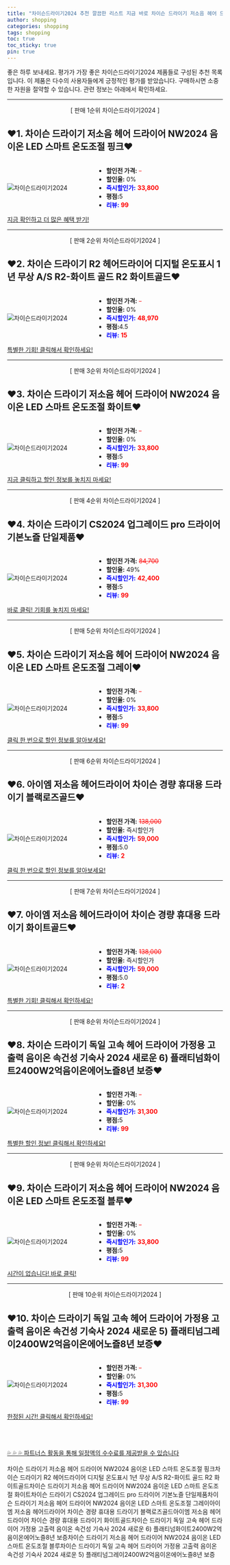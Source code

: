 ```yaml
---
title: "차이슨드라이기2024 추천 깔끔한 리스트 지금 바로 차이슨 드라이기 저소음 헤어 드라이어"
author: shopping
categories: shopping
tags: shopping
toc: true
toc_sticky: true
pin: true
---
```

좋은 하루 보내세요. 평가가 가장 좋은 차이슨드라이기2024 제품들로 구성된 추천 목록입니다. 이 제품은 다수의 사용자들에게 긍정적인 평가를 받았습니다. 구매하시면 소중한 자원을 절약할 수 있습니다. 관련 정보는 아래에서 확인하세요.

---
<p class="toplist" style="margin: 0 auto; display: block; width: fit-content;">[ 판매 1순위 차이슨드라이기2024 ]</p>

<h2><strong>❤️1. 차이슨 드라이기 저소음 헤어 드라이어 NW2024 음이온 LED 스마트 온도조절 핑크❤️</strong></h2>

<div style="display: flex; align-items: center;">
    <div style="flex: 0.4;">
        <img src="https://thumbnail6.coupangcdn.com/thumbnails/remote/230x230ex/image/vendor_inventory/489d/254da1e24a385c9bc1b32f57fc5d6b8eaede522e5e834c1340fd32926a11.jpg" alt="차이슨드라이기2024" style="max-width: 100%;">
    </div>
    <div style="flex: 0.6; margin-left: 10px;">
        <ul>
            <li><strong>할인전 가격:</strong> <del style="color: red;">-</del></li>
            <li><strong>할인율:</strong> 0%</li>
            <li><span style='color:blue'><strong>즉시할인가:</strong></span> <span style='color:red'><strong>33,800</strong></span></li>
            <li><strong>평점:</strong>5</li>
            <li><span style='color:blue'><strong>리뷰:</strong></span> <span style='color:red'><strong>99</strong></span></li>
        </ul>
    </div>
</div>
<div class="center">
    <a href="https://William4Davisa.github.io?lptag=AF9450613&subid=githubio&pageKey=8190873700&traceid=V0-153&itemId=23439392595&vendorItemId=90466257642" class="myButton">
        지금 확인하고 더 많은 혜택 받기!
    </a>
</div>


---
<p class="toplist" style="margin: 0 auto; display: block; width: fit-content;">[ 판매 2순위 차이슨드라이기2024 ]</p>

<h2><strong>❤️2. 차이슨 드라이기 R2 헤어드라이어 디지털 온도표시 1년 무상 A/S R2-화이트 골드 R2 화이트골드❤️</strong></h2>

<div style="display: flex; align-items: center;">
    <div style="flex: 0.4;">
        <img src="https://thumbnail8.coupangcdn.com/thumbnails/remote/230x230ex/image/vendor_inventory/59c5/73772b749dcf40ba3e7af05b59caede3a1d00e5024ffbb02dfdca8f497e5.jpg" alt="차이슨드라이기2024" style="max-width: 100%;">
    </div>
    <div style="flex: 0.6; margin-left: 10px;">
        <ul>
            <li><strong>할인전 가격:</strong> <del style="color: red;">-</del></li>
            <li><strong>할인율:</strong> 0%</li>
            <li><span style='color:blue'><strong>즉시할인가:</strong></span> <span style='color:red'><strong>48,970</strong></span></li>
            <li><strong>평점:</strong>4.5</li>
            <li><span style='color:blue'><strong>리뷰:</strong></span> <span style='color:red'><strong>15</strong></span></li>
        </ul>
    </div>
</div>
<div class="center">
    <a href="https://William4Davisa.github.io?lptag=AF9450613&subid=githubio&pageKey=7778814662&traceid=V0-153&itemId=21018797725&vendorItemId=71212972253" class="myButton">
        특별한 기회! 클릭해서 확인하세요!
    </a>
</div>


---
<p class="toplist" style="margin: 0 auto; display: block; width: fit-content;">[ 판매 3순위 차이슨드라이기2024 ]</p>

<h2><strong>❤️3. 차이슨 드라이기 저소음 헤어 드라이어 NW2024 음이온 LED 스마트 온도조절 화이트❤️</strong></h2>

<div style="display: flex; align-items: center;">
    <div style="flex: 0.4;">
        <img src="https://thumbnail6.coupangcdn.com/thumbnails/remote/230x230ex/image/vendor_inventory/489d/254da1e24a385c9bc1b32f57fc5d6b8eaede522e5e834c1340fd32926a11.jpg" alt="차이슨드라이기2024" style="max-width: 100%;">
    </div>
    <div style="flex: 0.6; margin-left: 10px;">
        <ul>
            <li><strong>할인전 가격:</strong> <del style="color: red;">-</del></li>
            <li><strong>할인율:</strong> 0%</li>
            <li><span style='color:blue'><strong>즉시할인가:</strong></span> <span style='color:red'><strong>33,800</strong></span></li>
            <li><strong>평점:</strong>5</li>
            <li><span style='color:blue'><strong>리뷰:</strong></span> <span style='color:red'><strong>99</strong></span></li>
        </ul>
    </div>
</div>
<div class="center">
    <a href="https://William4Davisa.github.io?lptag=AF9450613&subid=githubio&pageKey=8190873700&traceid=V0-153&itemId=23439392602&vendorItemId=90466257656" class="myButton">
        지금 클릭하고 할인 정보를 놓치지 마세요!
    </a>
</div>


---
<p class="toplist" style="margin: 0 auto; display: block; width: fit-content;">[ 판매 4순위 차이슨드라이기2024 ]</p>

<h2><strong>❤️4. 차이슨 드라이기 CS2024 업그레이드 pro 드라이어 기본노즐 단일제품❤️</strong></h2>

<div style="display: flex; align-items: center;">
    <div style="flex: 0.4;">
        <img src="https://thumbnail8.coupangcdn.com/thumbnails/remote/230x230ex/image/vendor_inventory/7ca2/cb213a56ceb8a2f1d1452eb01b22eeadd31964cabaf5632558e78c34e07b.png" alt="차이슨드라이기2024" style="max-width: 100%;">
    </div>
    <div style="flex: 0.6; margin-left: 10px;">
        <ul>
            <li><strong>할인전 가격:</strong> <del style="color: red;">84,700</del></li>
            <li><strong>할인율:</strong> 49%</li>
            <li><span style='color:blue'><strong>즉시할인가:</strong></span> <span style='color:red'><strong>42,400</strong></span></li>
            <li><strong>평점:</strong>5</li>
            <li><span style='color:blue'><strong>리뷰:</strong></span> <span style='color:red'><strong>99</strong></span></li>
        </ul>
    </div>
</div>
<div class="center">
    <a href="https://William4Davisa.github.io?lptag=AF9450613&subid=githubio&pageKey=8245281942&traceid=V0-153&itemId=23730224397&vendorItemId=90766013027" class="myButton">
        바로 클릭! 기회를 놓치지 마세요!
    </a>
</div>


---
<p class="toplist" style="margin: 0 auto; display: block; width: fit-content;">[ 판매 5순위 차이슨드라이기2024 ]</p>

<h2><strong>❤️5. 차이슨 드라이기 저소음 헤어 드라이어 NW2024 음이온 LED 스마트 온도조절 그레이❤️</strong></h2>

<div style="display: flex; align-items: center;">
    <div style="flex: 0.4;">
        <img src="https://thumbnail6.coupangcdn.com/thumbnails/remote/230x230ex/image/vendor_inventory/489d/254da1e24a385c9bc1b32f57fc5d6b8eaede522e5e834c1340fd32926a11.jpg" alt="차이슨드라이기2024" style="max-width: 100%;">
    </div>
    <div style="flex: 0.6; margin-left: 10px;">
        <ul>
            <li><strong>할인전 가격:</strong> <del style="color: red;">-</del></li>
            <li><strong>할인율:</strong> 0%</li>
            <li><span style='color:blue'><strong>즉시할인가:</strong></span> <span style='color:red'><strong>33,800</strong></span></li>
            <li><strong>평점:</strong>5</li>
            <li><span style='color:blue'><strong>리뷰:</strong></span> <span style='color:red'><strong>99</strong></span></li>
        </ul>
    </div>
</div>
<div class="center">
    <a href="https://William4Davisa.github.io?lptag=AF9450613&subid=githubio&pageKey=8190873700&traceid=V0-153&itemId=23439392599&vendorItemId=90466257651" class="myButton">
        클릭 한 번으로 할인 정보를 알아보세요!
    </a>
</div>


---
<p class="toplist" style="margin: 0 auto; display: block; width: fit-content;">[ 판매 6순위 차이슨드라이기2024 ]</p>

<h2><strong>❤️6. 아이엠 저소음 헤어드라이어 차이슨 경량 휴대용 드라이기 블랙로즈골드❤️</strong></h2>

<div style="display: flex; align-items: center;">
    <div style="flex: 0.4;">
        <img src="https://thumbnail9.coupangcdn.com/thumbnails/remote/230x230ex/image/vendor_inventory/e1f3/ca2a1b46bf2e1e49e1ae9dc4b1496cc817e6e14a652464502fd1dc671927.jpg" alt="차이슨드라이기2024" style="max-width: 100%;">
    </div>
    <div style="flex: 0.6; margin-left: 10px;">
        <ul>
            <li><strong>할인전 가격:</strong> <del style="color: red;">138,000</del></li>
            <li><strong>할인율:</strong> 즉시할인가</li>
            <li><span style='color:blue'><strong>즉시할인가:</strong></span> <span style='color:red'><strong>59,000</strong></span></li>
            <li><strong>평점:</strong>5.0</li>
            <li><span style='color:blue'><strong>리뷰:</strong></span> <span style='color:red'><strong>2</strong></span></li>
        </ul>
    </div>
</div>
<div class="center">
    <a href="https://William4Davisa.github.io?lptag=AF9450613&subid=githubio&pageKey=8246865965&traceid=V0-153&itemId=23736619113&vendorItemId=90761316533" class="myButton">
        클릭 한 번으로 할인 정보를 알아보세요!
    </a>
</div>


---
<p class="toplist" style="margin: 0 auto; display: block; width: fit-content;">[ 판매 7순위 차이슨드라이기2024 ]</p>

<h2><strong>❤️7. 아이엠 저소음 헤어드라이어 차이슨 경량 휴대용 드라이기 화이트골드❤️</strong></h2>

<div style="display: flex; align-items: center;">
    <div style="flex: 0.4;">
        <img src="https://thumbnail9.coupangcdn.com/thumbnails/remote/230x230ex/image/vendor_inventory/e1f3/ca2a1b46bf2e1e49e1ae9dc4b1496cc817e6e14a652464502fd1dc671927.jpg" alt="차이슨드라이기2024" style="max-width: 100%;">
    </div>
    <div style="flex: 0.6; margin-left: 10px;">
        <ul>
            <li><strong>할인전 가격:</strong> <del style="color: red;">138,000</del></li>
            <li><strong>할인율:</strong> 즉시할인가</li>
            <li><span style='color:blue'><strong>즉시할인가:</strong></span> <span style='color:red'><strong>59,000</strong></span></li>
            <li><strong>평점:</strong>5.0</li>
            <li><span style='color:blue'><strong>리뷰:</strong></span> <span style='color:red'><strong>2</strong></span></li>
        </ul>
    </div>
</div>
<div class="center">
    <a href="https://William4Davisa.github.io?lptag=AF9450613&subid=githubio&pageKey=8246865965&traceid=V0-153&itemId=23736619112&vendorItemId=90761316529" class="myButton">
        특별한 기회! 클릭해서 확인하세요!
    </a>
</div>


---
<p class="toplist" style="margin: 0 auto; display: block; width: fit-content;">[ 판매 8순위 차이슨드라이기2024 ]</p>

<h2><strong>❤️8. 차이슨 드라이기 독일 고속 헤어 드라이어 가정용 고출력 음이온 속건성 기숙사 2024 새로운 6) 플래티넘화이트2400W2억음이온에어노즐8년 보증❤️</strong></h2>

<div style="display: flex; align-items: center;">
    <div style="flex: 0.4;">
        <img src="https://thumbnail6.coupangcdn.com/thumbnails/remote/230x230ex/image/vendor_inventory/7a5c/f7f8faed229aa84b9cff8b6c9cf05cb17957f4cf9ceb78fc0902dfdcb7d6.jpg" alt="차이슨드라이기2024" style="max-width: 100%;">
    </div>
    <div style="flex: 0.6; margin-left: 10px;">
        <ul>
            <li><strong>할인전 가격:</strong> <del style="color: red;">-</del></li>
            <li><strong>할인율:</strong> 0%</li>
            <li><span style='color:blue'><strong>즉시할인가:</strong></span> <span style='color:red'><strong>31,300</strong></span></li>
            <li><strong>평점:</strong>5</li>
            <li><span style='color:blue'><strong>리뷰:</strong></span> <span style='color:red'><strong>99</strong></span></li>
        </ul>
    </div>
</div>
<div class="center">
    <a href="https://William4Davisa.github.io?lptag=AF9450613&subid=githubio&pageKey=7981921136&traceid=V0-153&itemId=22152356097&vendorItemId=89198948737" class="myButton">
        특별한 할인 정보! 클릭해서 확인하세요!
    </a>
</div>


---
<p class="toplist" style="margin: 0 auto; display: block; width: fit-content;">[ 판매 9순위 차이슨드라이기2024 ]</p>

<h2><strong>❤️9. 차이슨 드라이기 저소음 헤어 드라이어 NW2024 음이온 LED 스마트 온도조절 블루❤️</strong></h2>

<div style="display: flex; align-items: center;">
    <div style="flex: 0.4;">
        <img src="https://thumbnail6.coupangcdn.com/thumbnails/remote/230x230ex/image/vendor_inventory/489d/254da1e24a385c9bc1b32f57fc5d6b8eaede522e5e834c1340fd32926a11.jpg" alt="차이슨드라이기2024" style="max-width: 100%;">
    </div>
    <div style="flex: 0.6; margin-left: 10px;">
        <ul>
            <li><strong>할인전 가격:</strong> <del style="color: red;">-</del></li>
            <li><strong>할인율:</strong> 0%</li>
            <li><span style='color:blue'><strong>즉시할인가:</strong></span> <span style='color:red'><strong>33,800</strong></span></li>
            <li><strong>평점:</strong>5</li>
            <li><span style='color:blue'><strong>리뷰:</strong></span> <span style='color:red'><strong>99</strong></span></li>
        </ul>
    </div>
</div>
<div class="center">
    <a href="https://William4Davisa.github.io?lptag=AF9450613&subid=githubio&pageKey=8190873700&traceid=V0-153&itemId=23439392597&vendorItemId=90466257646" class="myButton">
        시간이 없습니다! 바로 클릭!
    </a>
</div>


---
<p class="toplist" style="margin: 0 auto; display: block; width: fit-content;">[ 판매 10순위 차이슨드라이기2024 ]</p>

<h2><strong>❤️10. 차이슨 드라이기 독일 고속 헤어 드라이어 가정용 고출력 음이온 속건성 기숙사 2024 새로운 5) 플래티넘그레이2400W2억음이온에어노즐8년 보증❤️</strong></h2>

<div style="display: flex; align-items: center;">
    <div style="flex: 0.4;">
        <img src="https://thumbnail6.coupangcdn.com/thumbnails/remote/230x230ex/image/vendor_inventory/7a5c/f7f8faed229aa84b9cff8b6c9cf05cb17957f4cf9ceb78fc0902dfdcb7d6.jpg" alt="차이슨드라이기2024" style="max-width: 100%;">
    </div>
    <div style="flex: 0.6; margin-left: 10px;">
        <ul>
            <li><strong>할인전 가격:</strong> <del style="color: red;">-</del></li>
            <li><strong>할인율:</strong> 0%</li>
            <li><span style='color:blue'><strong>즉시할인가:</strong></span> <span style='color:red'><strong>31,300</strong></span></li>
            <li><strong>평점:</strong>5</li>
            <li><span style='color:blue'><strong>리뷰:</strong></span> <span style='color:red'><strong>99</strong></span></li>
        </ul>
    </div>
</div>
<div class="center">
    <a href="https://William4Davisa.github.io?lptag=AF9450613&subid=githubio&pageKey=7981921136&traceid=V0-153&itemId=22152356102&vendorItemId=89198948759" class="myButton">
        한정된 시간! 클릭해서 확인하세요!
    </a>
</div>

<br><br><br>[💦 💦 💦 파트너스 활동을 통해 일정액의 수수료를 제공받을 수 있습니다](https://link.coupang.com/a/bcpT2c)<br><br>차이슨 드라이기 저소음 헤어 드라이어 NW2024 음이온 LED 스마트 온도조절 핑크차이슨 드라이기 R2 헤어드라이어 디지털 온도표시 1년 무상 A/S R2-화이트 골드 R2 화이트골드차이슨 드라이기 저소음 헤어 드라이어 NW2024 음이온 LED 스마트 온도조절 화이트차이슨 드라이기 CS2024 업그레이드 pro 드라이어 기본노즐 단일제품차이슨 드라이기 저소음 헤어 드라이어 NW2024 음이온 LED 스마트 온도조절 그레이아이엠 저소음 헤어드라이어 차이슨 경량 휴대용 드라이기 블랙로즈골드아이엠 저소음 헤어드라이어 차이슨 경량 휴대용 드라이기 화이트골드차이슨 드라이기 독일 고속 헤어 드라이어 가정용 고출력 음이온 속건성 기숙사 2024 새로운 6) 플래티넘화이트2400W2억음이온에어노즐8년 보증차이슨 드라이기 저소음 헤어 드라이어 NW2024 음이온 LED 스마트 온도조절 블루차이슨 드라이기 독일 고속 헤어 드라이어 가정용 고출력 음이온 속건성 기숙사 2024 새로운 5) 플래티넘그레이2400W2억음이온에어노즐8년 보증